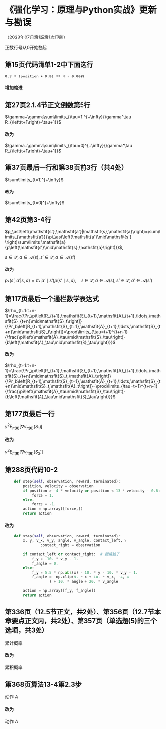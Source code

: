# 《强化学习：原理与Python实战》更新与勘误

（2023年07月第1版第1次印刷）

正数行号从0开始数起


## 第15页代码清单1-2中下面这行

```0.3 * (position + 0.9) ** 4 - 0.008)```

#### 增加缩进


## 第27页2.1.4节正文倒数第5行

$\gamma+\gamma\sum\limits_{\tau=1}^{+\infty}{\gamma^\tau R_{\left(t+1\right)+\tau+1}}$

#### 改为

$\gamma+\gamma\sum\limits_{\tau=0}^{+\infty}{\gamma^\tau R_{\left(t+1\right)+\tau+1}}$


## 第37页最后一行和第38页前3行（共4处）

$\sum\limits_{t=1}^{+\infty}$

#### 改为

$\sum\limits_{t=0}^{+\infty}$


## 第42页第3-4行

$p_\ast\left(\mathsfit{s'},\mathsfit{a'}|\mathsfit{s},\mathsfit{a}\right)=\sum\limits_{\mathsfit{a'}}{\pi_\ast\left(\mathsfit{a'}\mid\mathsfit{s'} \right)\sum\limits_\mathsfit{a}{p\left(\mathsfit{s'}\mid\mathsfit{s},\mathsfit{a}\right)}}$,

$\mathsfit{s}\in\mathcal{S},\mathsfit{a}\in\mathcal{A}\left(\mathsfit{s}\right),\mathsfit{s'}\in\mathcal{S},\mathsfit{a}\in\mathcal{A}\left(\mathsfit{s'}\right)$

#### 改为

$p_\ast\left({\mathsfit{s'},\mathsfit{a'}|\mathsfit{s},\mathsfit{a}}\right)=\pi_\ast\left(\mathsfit{a'}\mid\mathsfit{s'}\right)p\left( \mathsfit{s'}\mid\mathsfit{s},\mathsfit{a}\right),\quad\mathsfit{s}\in\mathcal{S},\mathsfit{a}\in\mathcal{A}\left(\mathsfit{s}\right),\mathsfit{s'}\in\mathcal{S},\mathsfit{a'}\in\mathcal{A}\left(\mathsfit{s'}\right)$


## 第117页最后一个通栏数学表达式

$\rho_{t+1:t+n-1}=\frac{\Pr_\pi\left[R_{t+1},\mathsfit{S}_{t+1},\mathsfit{A}_{t+1},\ldots,\mathsfit{S}_{t+n}\mid\mathsfit{S}_t\right]}{\Pr_b\left[R_{t+1},\mathsfit{S}_{t+1},\mathsfit{A}_{t+1},\ldots,\mathsfit{S}_{t+n}\mid\mathsfit{S}_t\right]}=\prod\limits_{\tau=t+1}^{t+n-1}{\frac{\pi\left(\mathsfit{A}_\tau\mid\mathsfit{S}_\tau\right)}{b\left(\mathsfit{A}_\tau\mid\mathsfit{S}_\tau\right)}}$

#### 改为

$\rho_{t+1:t+n-1}=\frac{\Pr_\pi\left[R_{t+1},\mathsfit{S}_{t+1},\mathsfit{A}_{t+1},\ldots,\mathsfit{S}_{t+n}\mid\mathsfit{S}_t,\mathsfit{A}_t\right]}{\Pr_b\left[R_{t+1},\mathsfit{S}_{t+1},\mathsfit{A}_{t+1},\ldots,\mathsfit{S}_{t+n}\mid\mathsfit{S}_t,\mathsfit{A}_t\right]}=\prod\limits_{\tau=t+1}^{t+n-1}{\frac{\pi\left(\mathsfit{A}_\tau\mid\mathsfit{S}_\tau\right)}{b\left(\mathsfit{A}_\tau\mid\mathsfit{S}_\tau\right)}}$


## 第177页最后一行

$\gamma^2\mathrm{E}_{\pi\left(\boldsymbol\theta\right)}\left[\nabla{v_{\pi\left(\boldsymbol\theta\right)}}\left(\mathsfit{S}_1\right)\right]$

#### 改为

$\gamma^2\mathrm{E}_{\pi\left(\boldsymbol\theta\right)}\left[\nabla{v_{\pi\left(\boldsymbol\theta\right)}}\left(\mathsfit{S}_2\right)\right]$


## 第288页代码10-2

```python
    def step(self, observation, reward, terminated):
        position, velocity = observation
        if position > -4 * velocity or position < 13 * velocity - 0.6:
            force = 1.
        else:
            force = -1.
        action = np.array([force,])
        return action
```

#### 改为

```python
    def step(self, observation, reward, terminated):
        x, y, v_x, v_y, angle, v_angle, contact_left, \
                contact_right = observation

        if contact_left or contact_right:  # 腿接触了
            f_y = -10. * v_y - 1.
            f_angle = 0.
        else:
            f_y = 5.5 * np.abs(x) - 10. * y - 10. * v_y - 1.
            f_angle = -np.clip(5. * x + 10. * v_x, -4, 4
                    ) + 10. * angle + 20. * v_angle

        action = np.array([f_y, f_angle])
        return action
```


## 第336页（12.5节正文，共2处）、第356页（12.7节本章要点正文内，共2处）、第357页（单选题(5)的三个选项，共3处）

累计概率

#### 改为

累积概率


## 第368页算法13-4第2.3步

动作 $A$

#### 改为

动作 $\mathsfit{A}$

